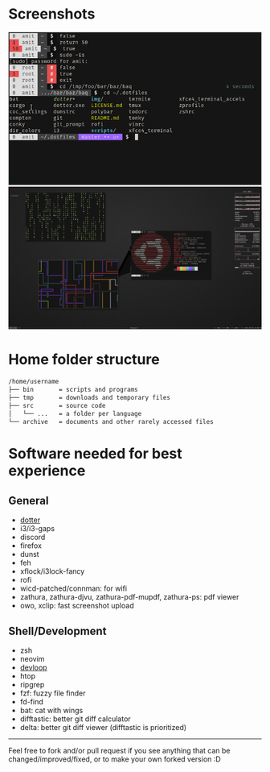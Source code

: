 # Screenshots
![Shell](/img/shell.png)
![Floating Terminals](/img/fun_terminals.png)

# Home folder structure
```
/home/username
├── bin       = scripts and programs
├── tmp       = downloads and temporary files
├── src       = source code
│   └── ...   = a folder per language
└── archive   = documents and other rarely accessed files
```

# Software needed for best experience
## General
- [dotter](http://www.github.com/SuperCuber/dotter)
- i3/i3-gaps
- discord
- firefox
- dunst
- feh
- xflock/i3lock-fancy
- rofi
- wicd-patched/connman: for wifi
- zathura, zathura-djvu, zathura-pdf-mupdf, zathura-ps: pdf viewer
- owo, xclip: fast screenshot upload

## Shell/Development
- zsh
- neovim
- [devloop](http://www.github.com/SuperCuber/devloop)
- htop
- ripgrep
- fzf: fuzzy file finder
- fd-find
- bat: cat with wings
- difftastic: better git diff calculator
- delta: better git diff viewer (difftastic is prioritized)

---

Feel free to fork and/or pull request if you see anything that can be changed/improved/fixed, or to make your own forked version :D
